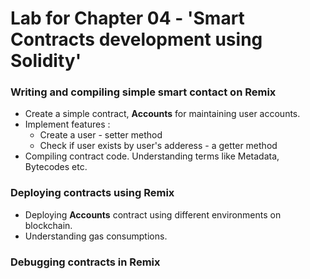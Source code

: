 # Lab for Chapter 04 - 'Smart Contracts development using Solidity'

### Writing and compiling simple smart contact on Remix

* Create a simple contract, **Accounts** for maintaining user accounts.
* Implement features : 
  * Create a user - setter method
  * Check if user exists by user's adderess - a getter method
* Compiling contract code. Understanding terms like Metadata, Bytecodes etc.

### Deploying contracts using Remix

* Deploying **Accounts** contract using different environments on blockchain.
* Understanding gas consumptions.

### Debugging contracts in Remix

 
